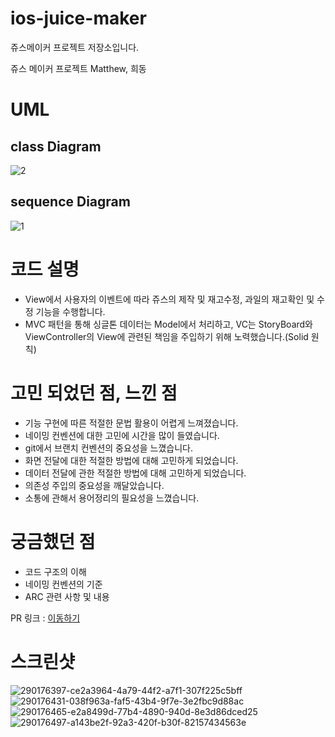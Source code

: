 # ios-juice-maker
쥬스메이커 프로젝트 저장소입니다. 

쥬스 메이커 프로젝트
Matthew, 희동

# UML

## class Diagram

![2](https://github.com/tasty-code/ios-juice-maker/assets/130636633/7c81ca2a-9177-48f3-bed9-4f6a3f3b2b4d)

## sequence Diagram

![1](https://github.com/tasty-code/ios-juice-maker/assets/130636633/70f33e6c-092b-4981-a289-ffecabd1d240)


# 코드 설명

- View에서 사용자의 이벤트에 따라 쥬스의 제작 및 재고수정, 과일의 재고확인 및 수정 기능을 수행합니다.
- MVC 패턴을 통해 싱글톤 데이터는 Model에서 처리하고, VC는 StoryBoard와 ViewController의 View에 관련된 책임을 주입하기 위해 노력했습니다.(Solid 원칙)

# 고민 되었던 점, 느낀 점

- 기능 구현에 따른 적절한 문법 활용이 어렵게 느껴졌습니다.
- 네이밍 컨벤션에 대한 고민에 시간을 많이 들였습니다.
- git에서 브랜치 컨벤션의 중요성을 느꼈습니다.
- 화면 전달에 대한 적절한 방법에 대해 고민하게 되었습니다.
- 데이터 전달에 관한 적절한 방법에 대해 고민하게 되었습니다.
- 의존성 주입의 중요성을 깨달았습니다.
- 소통에 관해서 용어정리의 필요성을 느꼈습니다.

# 궁금했던 점

- 코드 구조의 이해
- 네이밍 컨벤션의 기준
- ARC 관련 사항 및 내용

PR 링크 : [이동하기](https://github.com/tasty-code/ios-juice-maker/pull/114)

# 스크린샷
![290176397-ce2a3964-4a79-44f2-a7f1-307f225c5bff](https://github.com/tasty-code/ios-juice-maker/assets/130636633/3099495f-7a0e-4a9d-b883-3c87a490f567)
![290176431-038f963a-faf5-43b4-9f7e-3e2fbc9d88ac](https://github.com/tasty-code/ios-juice-maker/assets/130636633/0f35ccec-34b5-496b-91f5-ad327195641c)
![290176465-e2a8499d-77b4-4890-940d-8e3d86dced25](https://github.com/tasty-code/ios-juice-maker/assets/130636633/2ec0333c-5734-4966-977d-a702c33af133)
![290176497-a143be2f-92a3-420f-b30f-82157434563e](https://github.com/tasty-code/ios-juice-maker/assets/130636633/1123a2fc-a5cd-4a34-b2e1-7bc2d97c9eb0)
